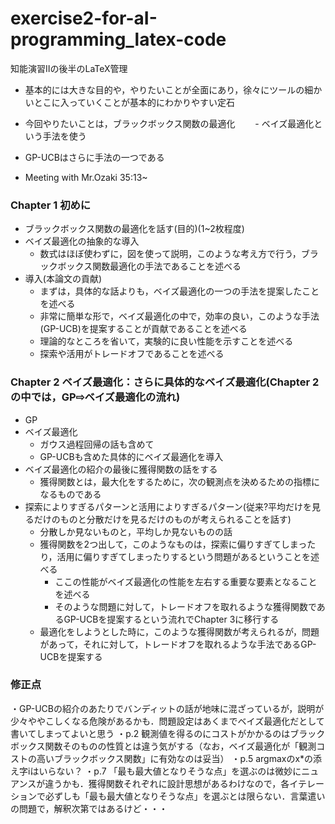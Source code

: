 # exercise2-for-aI-programming_latex-code
知能演習Ⅱの後半のLaTeX管理

- 基本的には大きな目的や，やりたいことが全面にあり，徐々にツールの細かいとこに入っていくことが基本的にわかりやすい定石

- 今回やりたいことは，ブラックボックス関数の最適化
　　- ベイズ最適化という手法を使う

- GP-UCBはさらに手法の一つである

- Meeting with Mr.Ozaki 35:13~

### Chapter 1 初めに
- ブラックボックス関数の最適化を話す(目的)(1~2枚程度)
- ベイズ最適化の抽象的な導入
  - 数式はほぼ使わずに，図を使って説明，このような考え方で行う，ブラックボックス関数最適化の手法であることを述べる
- 導入(本論文の貢献)
  - まずは，具体的な話よりも，ベイズ最適化の一つの手法を提案したことを述べる
  - 非常に簡単な形で，ベイズ最適化の中で，効率の良い，このような手法(GP-UCB)を提案することが貢献であることを述べる
  - 理論的なところを省いて，実験的に良い性能を示すことを述べる
  - 探索や活用がトレードオフであることを述べる

###  Chapter 2 ベイズ最適化：さらに具体的なベイズ最適化(Chapter 2の中では，GP⇨ベイズ最適化の流れ)
- GP
- ベイズ最適化
  - ガウス過程回帰の話も含めて
  - GP-UCBも含めた具体的にベイズ最適化を導入
- ベイズ最適化の紹介の最後に獲得関数の話をする
  - 獲得関数とは，最大化をするために，次の観測点を決めるための指標になるものである
- 探索によりすぎるパターンと活用によりすぎるパターン(従来?平均だけを見るだけのものと分散だけを見るだけのものが考えられることを話す)
  - 分散しか見ないものと，平均しか見ないものの話
  - 獲得関数を2つ出して，このようなものは，探索に偏りすぎてしまったり，活用に偏りすぎてしまったりするという問題があるということを述べる
    - ここの性能がベイズ最適化の性能を左右する重要な要素となることを述べる
    - そのような問題に対して，トレードオフを取れるような獲得関数であるGP-UCBを提案するという流れでChapter 3に移行する
  - 最適化をしようとした時に，このような獲得関数が考えられるが，問題があって，それに対して，トレードオフを取れるような手法であるGP-UCBを提案する

### 修正点

・GP-UCBの紹介のあたりでバンディットの話が地味に混ざっているが，説明が少々ややこしくなる危険があるかも．問題設定はあくまでベイズ最適化だとして書いてしまってよいと思う
・p.2 観測値を得るのにコストがかかるのはブラックボックス関数そのものの性質とは違う気がする（なお，ベイズ最適化が「観測コストの高いブラックボックス関数」に有効なのは妥当）
・p.5 argmaxのx*の添え字iはいらない？
・p.7 「最も最大値となりそうな点」を選ぶのは微妙にニュアンスが違うかも．獲得関数それぞれに設計思想があるわけなので，各イテレーションで必ずしも「最も最大値となりそうな点」を選ぶとは限らない．言葉遣いの問題で，解釈次第ではあるけど・・・
